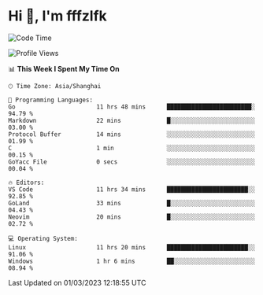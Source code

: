 # Hi 👋, I'm fffzlfk

<!--START_SECTION:waka-->
![Code Time](http://img.shields.io/badge/Code%20Time-66%20hrs%2028%20mins-blue)

![Profile Views](http://img.shields.io/badge/Profile%20Views-7-blue)

📊 **This Week I Spent My Time On** 

```text
🕑︎ Time Zone: Asia/Shanghai

💬 Programming Languages: 
Go                       11 hrs 48 mins      ████████████████████████░   94.79 % 
Markdown                 22 mins             █░░░░░░░░░░░░░░░░░░░░░░░░   03.00 % 
Protocol Buffer          14 mins             ░░░░░░░░░░░░░░░░░░░░░░░░░   01.99 % 
C                        1 min               ░░░░░░░░░░░░░░░░░░░░░░░░░   00.15 % 
GoYacc File              0 secs              ░░░░░░░░░░░░░░░░░░░░░░░░░   00.04 % 

🔥 Editors: 
VS Code                  11 hrs 34 mins      ███████████████████████░░   92.85 % 
GoLand                   33 mins             █░░░░░░░░░░░░░░░░░░░░░░░░   04.43 % 
Neovim                   20 mins             █░░░░░░░░░░░░░░░░░░░░░░░░   02.72 % 

💻 Operating System: 
Linux                    11 hrs 20 mins      ███████████████████████░░   91.06 % 
Windows                  1 hr 6 mins         ██░░░░░░░░░░░░░░░░░░░░░░░   08.94 % 
```


 Last Updated on 01/03/2023 12:18:55 UTC
<!--END_SECTION:waka-->
